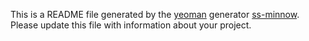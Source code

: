 This is a README file generated by the [yeoman](http://yeoman.io) generator [ss-minnow](http://github.com/n8rzz/ss-minnow).  Please update this file with
information about your project.